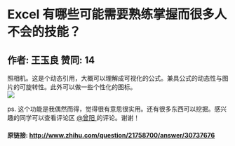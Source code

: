# Excel 有哪些可能需要熟练掌握而很多人不会的技能？
## 作者: 王玉良  赞同: 14
照相机。这是个动态引用，大概可以理解成可视化的公式。兼具公式的动态性与图片的可旋转性。此外可以做一些个性化的图标。  
![](http://pic3.zhimg.com/683affac779f4aeae0041f8c20a4e1ba_b.jpg)  
  
ps. 这个功能是我偶然而得，觉得很有意思很实用。还有很多东西可以挖掘。感兴趣的同学可以查看评论区 [ @曾阳
](http://www.zhihu.com/people/dfd5b5fb1ff4dcb79a0e456750479372) 的评论。谢谢！

#### 原链接: http://www.zhihu.com/question/21758700/answer/30737676